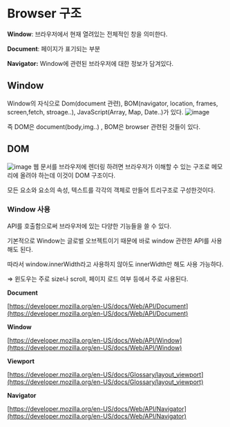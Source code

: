# Browser 구조

**Window**:  브라우저에서 현재 열려있는 전체적인 창을 의미한다.

**Document**: 페이지가 표기되는 부분

**Navigator:** Window에 관련된 브라우저에 대한 정보가 담겨있다.

## Window
Window의 자식으로 Dom(document 관련), BOM(navigator, location, frames, screen,fetch, stroage..), JavaScript(Array, Map, Date..)가 있다.
![image](https://user-images.githubusercontent.com/36908476/97084860-b4201f00-1654-11eb-9603-ba9a0d100095.png)

즉 DOM은 document(body,img..) , BOM은 browser 관련된 것들이 있다.

## DOM
![image](https://user-images.githubusercontent.com/36908476/97084906-f77a8d80-1654-11eb-8985-339d619e94cd.png)
웹 문서를 브라우저에 렌더링 하려면 브라우저가 이해할 수 있는 구조로 메모리에 올려야 하는데 이것이 DOM 구조이다. 

모든 요소와 요소의 속성, 텍스트를 각각의 객체로 만들어 트리구조로 구성한것이다.


### Window 사용
API를 호출함으로써 브라우저에 있는 다양한 기능들을 쓸 수 있다. 

기본적으로 Window는 글로벌 오브젝트이기 때문에  바로 window 관련한 API를 사용해도 된다.

따라서 window.innerWidth라고 사용하지 않아도 innerWidth만 해도 사용 가능하다.

⇒ 윈도우는 주로 size나 scroll, 페이지 로드 여부 등에서 주로 사용된다.

**Document**

[https://developer.mozilla.org/en-US/docs/Web/API/Document](https://developer.mozilla.org/en-US/docs/Web/API/Document)

**Window**

[https://developer.mozilla.org/en-US/docs/Web/API/Window](https://developer.mozilla.org/en-US/docs/Web/API/Window)

**Viewport**

[https://developer.mozilla.org/en-US/docs/Glossary/layout_viewport](https://developer.mozilla.org/en-US/docs/Glossary/layout_viewport)

**Navigator**

[https://developer.mozilla.org/en-US/docs/Web/API/Navigator](https://developer.mozilla.org/en-US/docs/Web/API/Navigator)
